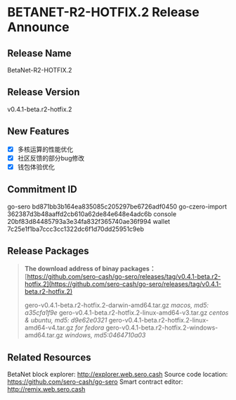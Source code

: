 # BETANET-R2-HOTFIX.2 Release Announce



## Release Name

BetaNet-R2-HOTFIX.2

## Release Version

v0.4.1-beta.r2-hotfix.2

## New Features

- [x] 多核运算的性能优化
- [x] 社区反馈的部分bug修改
- [x] 钱包体验优化

## Commitment ID

go-sero bd871bb3b164ea835085c205297be6726adf0450
go-czero-import 362387d3b48aaffd2cb610a62de84e648e4adc6b
console 20bf83d84485793a3e34fa832f365740ae36f994
wallet 7c25e1f1ba7ccc3cc1322dc6f1d70dd25951c9eb

## Release Packages

> **The download address of binay packages：**
> [https://github.com/sero-cash/go-sero/releases/tag/v0.4.1-beta.r2-hotfix.2](https://github.com/sero-cash/go-sero/releases/tag/v0.4.1-beta.r2-hotfix.2)
>
> gero-v0.4.1-beta.r2-hotfix.2-darwin-amd64.tar.gz  _macos,  md5: a35cfa1f9e_
> gero-v0.4.1-beta.r2-hotfix.2-linux-amd64-v3.tar.gz  _centos & ubuntu, md5: d9e62e0321_
> gero-v0.4.1-beta.r2-hotfix.2-linux-amd64-v4.tar.gz  _for fedora_
> gero-v0.4.1-beta.r2-hotfix.2-windows-amd64.tar.gz  _windows, md5:0464710a03_

## Related Resources

BetaNet block explorer: http://explorer.web.sero.cash
Source code location: https://github.com/sero-cash/go-sero
Smart contract editor: http://remix.web.sero.cash

